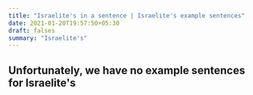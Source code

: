 ```yaml
---
title: "Israelite's in a sentence | Israelite's example sentences"
date: 2021-01-20T19:57:50+05:30
draft: falses
summary: "Israelite's"
---
```

## Unfortunately, we have no example sentences for Israelite's                 
